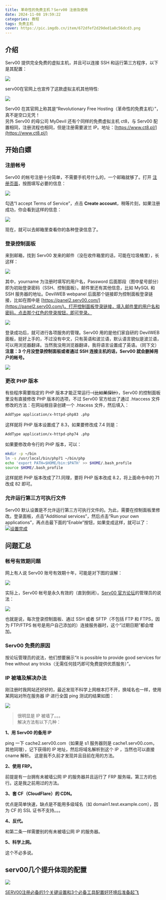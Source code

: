 ```yaml
---
title: 革命性的免费主机？Serv00 注册及使用
date: 2024-11-08 19:59:22
categories: 教程
tags: 免费主机
cover: https://pic.imgdb.cn/item/672dfef2d29ded1a8c56dcd3.png
---
```

## 介绍

Serv00 提供完全免费的虚拟主机，并且可以连接 SSH 和运行第三方程序，以下是其配置：

![](https://s2.loli.net/2024/11/08/eyaWE5xQwLKSH3M.png)

serv00在官网上也宣传了这款虚拟主机其他特性:

![](https://s2.loli.net/2024/11/08/pnwJot9KI8gfdMq.png)

Serv00 在其官网上称其是“Revolutionary Free Hosting（革命性的免费主机）”，真不是空口无凭！  
另外 Serv00 的母公司 MyDevil 还有个同样的免费虚拟主机 ct8，与 Serv00 配置相同，注册流程也相同，但是注册需要波兰 IP。地址：[https://www.ct8.pl/](https://www.ct8.pl/)

## 开始白嫖

### 注册帐号

Serv00 的帐号注册十分简单，不需要手机号什么的，一个邮箱就够了。打开 [注册页面](https://www.serv00.com/offer/create_new_account)，按图填写必要的信息：

![](https://s2.loli.net/2024/11/08/H1ZchaY76TINnm8.jpg)

勾选“I accept Terms of Service”，点击 **Create account**，稍等片刻，如果注册成功，你会看到这样的信息：

![](https://pic.imgdb.cn/item/672df8c3d29ded1a8c51d6c3.jpg)

现在，就可以去邮箱里查看你的各种登录信息了。

### 登录控制面板

来到邮箱，找到 Serv00 发来的邮件（没在收件箱里的话，可能在垃圾桶里），长这样：

![](https://img.picui.cn/free/2024/11/08/672df9d787215.jpg)

其中，yourname 为注册时填写的用户名，Password 
后面那段（图中星号部分）即为初始登录密码（SSH、控制面板）。邮件里还有其他信息，比如 MySQL 和 SSH 服务器的地址。DevilWEB 
webpanel 后面那个链接即为控制面板登录链接，比如在图中是 [https://panel2.serv00.com/](https://panel2.serv00.com/)。打开控制面板登录链接，填入邮件里的用户名和密码，点击那个红色的登录按钮，即可登录。

![](https://pic.imgdb.cn/item/672df96bd29ded1a8c523f85.png)

登录成功后，就可进行各项服务的管理。Serv00 用的是他们家自研的 DevilWEB 面板，挺好上手的，不过没有中文，只有英语和波兰语，默认语言貌似是波兰语，可以用浏览器翻译。当然我没用浏览器翻译，我将语言设置成了英语。（同下文）  
**注意：3 个月没登录控制面板或者通过 SSH 连接主机的话，Serv00 就会删掉用户的帐号。**

![](https://pic.imgdb.cn/item/672dfa1cd29ded1a8c52b303.png)

### 更改 PHP 版本

有些程序需要指定的 PHP 版本才能正常运行~~（比如某探针）~~，Serv00 的控制面板里没有直接修改 PHP 版本的选项，不过 Serv00 官方给出了通过 .htaccess 文件修改的方法：在网站根目录创建一个 .htacess 文件，然后填入：

```bash
AddType application/x-httpd-php83 .php
```

这样就将 PHP 版本设置成了 8.3，如果要修改成 7.4 则是：

```bash
AddType application/x-httpd-php74 .php
```

如果要修改命令行的 PHP 版本，可以：

```bash
mkdir -p ~/bin
ln -s /usr/local/bin/php71 ~/bin/php
echo 'export PATH=$HOME/bin:$PATH' >> $HOME/.bash_profile
source $HOME/.bash_profile
```

这样就把 PHP 版本改成了7.1.同理，要将 PHP 版本改成 8.2，将上面命令中的 71 改成 82 即可。

### 允许运行第三方可执行文件

Serv00 
默认设置是不允许运行第三方可执行文件的。为此，需要在控制面板里修改。登录面板，点击“Additional services”，然后点击“Run 
your own applications”，再点击最下面的“Enable”按钮，如果变成这样，就可以了：  
[![设置完成](https://img.picui.cn/free/2024/11/08/672dfb197cb69.jpg)](https://s21.ax1x.com/2024/06/13/pkabTs0.jpg)

## 问题汇总

### 帐号有效期问题

网上有人说 Serv00 账号有效期十年，可能是对下图的误解：

![](https://pic.imgdb.cn/item/672dfbccd29ded1a8c53c603.png)

实际上，Serv00 帐号是永久有效的（直到倒闭）。[Serv00 官方论坛](https://forum.serv00.com/)的管理员的说法：

![](https://pic.imgdb.cn/item/672dfbf5d29ded1a8c53e268.png)

也就是说，每次登录控制面板、通过 SSH 或者 SFTP（不包括 FTP 和 FTPS，因为 FTP/FTPS 帐号是用户自己添加的）连接服务器时，这个“过期日期”都会增加。

### Serv00 免费的原因

按论坛管理员的说法，他们想要展示“it is possible to provide good services for free without any tricks（无需任何技巧即可免费提供优质服务）”。

### IP 被墙及解决办法

刚注册时我网站还好好的，最近发现不科学上网根本打不开，换域名也一样，使用某网站对所在服务器 IP 进行全国 ping 测试的结果如图：

![](https://s2.loli.net/2024/11/08/GWokCEylYvJ9zB4.jpg)

> 很明显是 IP 被墙了。。。  
> 解决方法有以下几种：

**1、用 Serv00 的备用 IP**

ping 一下 cache2.serv00.com（如果是 s1 服务器则是 cache1.serv00.com，其他同理），记下获得的 IP 地址，然后将域名解析到这个 IP ，当然也可以直接 cname 解析。 这是我不久前才发现并且目前在用的方法。  

**2、使用 FRP。**

前提是有一台拥有未被墙公网 IP 的服务器并且运行了 FRP 服务端，第三方的也行。这是我之前用过的方法。  

**3、套 CF（CloudFlare）的 CDN。**

优点是简单快速，缺点是不能用多级域名（如 domain1.test.example.com），因为 CF 的 SSL 证书不支持。。。  

**4、反代。**

和第二条一样需要别的有未被墙公网 IP 的服务器。  

**5、科学上网。**

这个不必多说。

## serv00几个提升体现的配置

![](https://pic.imgdb.cn/item/672dff22d29ded1a8c570606.png)

[SERV00注册必备的1个关键设置和3个必备工具配置好环境后准备起飞](https://youtu.be/3JIQUa7vi6Q)